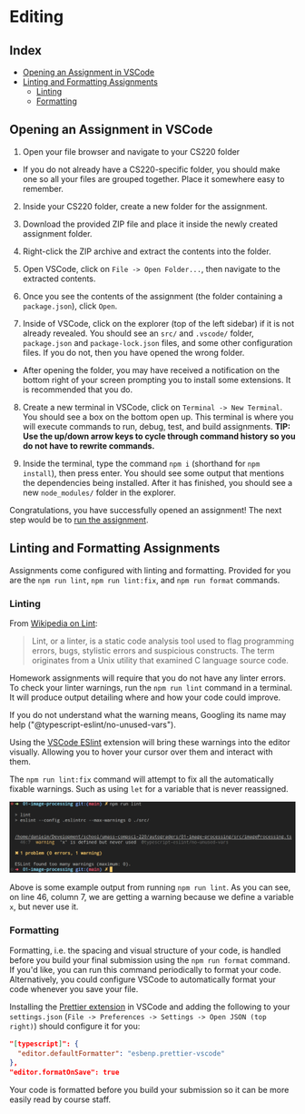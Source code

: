 # Editing

## Index

- [Opening an Assignment in VSCode](#opening-an-assignment-in-vscode)
- [Linting and Formatting Assignments](#linting-and-formatting-assignments)
  - [Linting](#linting)
  - [Formatting](#formatting)

## Opening an Assignment in VSCode

1. Open your file browser and navigate to your CS220 folder

- If you do not already have a CS220-specific folder, you should make one so all your files are grouped together. Place it somewhere easy to remember.

2. Inside your CS220 folder, create a new folder for the assignment.

3. Download the provided ZIP file and place it inside the newly created assignment folder.

4. Right-click the ZIP archive and extract the contents into the folder.

5. Open VSCode, click on `File -> Open Folder...`, then navigate to the extracted contents.

6. Once you see the contents of the assignment (the folder containing a `package.json`), click `Open`.

7. Inside of VSCode, click on the explorer (top of the left sidebar) if it is not already revealed. You should see an `src/` and `.vscode/` folder, `package.json` and `package-lock.json` files, and some other configuration files. If you do not, then you have opened the wrong folder.

- After opening the folder, you may have received a notification on the bottom right of your screen prompting you to install some extensions. It is recommended that you do.

8. Create a new terminal in VSCode, click on `Terminal -> New Terminal`. You should see a box on the bottom open up. This terminal is where you will execute commands to run, debug, test, and build assignments. **TIP: Use the up/down arrow keys to cycle through command history so you do not have to rewrite commands.**

9. Inside the terminal, type the command `npm i` (shorthand for `npm install`), then press enter. You should see some output that mentions the dependencies being installed. After it has finished, you should see a new `node_modules/` folder in the explorer.

Congratulations, you have successfully opened an assignment! The next step would be to [run the assignment](./RUNNING_AND_DEBUGGING.md#running-an-assignment-in-vscode).

## Linting and Formatting Assignments

Assignments come configured with linting and formatting. Provided for you are the `npm run lint`, `npm run lint:fix`, and `npm run format` commands.

### Linting

From [Wikipedia on Lint](<https://en.wikipedia.org/wiki/Lint_(software)>):

> Lint, or a linter, is a static code analysis tool used to flag programming errors, bugs, stylistic errors and suspicious constructs. The term originates from a Unix utility that examined C language source code.

Homework assignments will require that you do not have any linter errors. To check your linter warnings, run the `npm run lint` command in a terminal. It will produce output detailing where and how your code could improve.

If you do not understand what the warning means, Googling its name may help ("@typescript-eslint/no-unused-vars").

Using the [VSCode ESlint](https://marketplace.visualstudio.com/items?itemName=dbaeumer.vscode-eslint) extension will bring these warnings into the editor visually. Allowing you to hover your cursor over them and interact with them.

The `npm run lint:fix` command will attempt to fix all the automatically fixable warnings. Such as using `let` for a variable that is never reassigned.

<p align="center">
  <img src="../../media/eslint-output.png" />
</p>

Above is some example output from running `npm run lint`. As you can see, on line 46, column 7, we are getting a warning because we define a variable `x`, but never use it.

### Formatting

Formatting, i.e. the spacing and visual structure of your code, is handled before you build your final submission using the `npm run format` command. If you'd like, you can run this command periodically to format your code. Alternatively, you could configure VSCode to automatically format your code whenever you save your file.

Installing the [Prettier extension](https://marketplace.visualstudio.com/items?itemName=esbenp.prettier-vscode) in VSCode and adding the following to your `settings.json` (`File -> Preferences -> Settings -> Open JSON (top right)`) should configure it for you:

```json
"[typescript]": {
  "editor.defaultFormatter": "esbenp.prettier-vscode"
},
"editor.formatOnSave": true
```

Your code is formatted before you build your submission so it can be more easily read by course staff.
